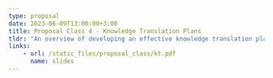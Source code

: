 ```yaml
---
type: proposal
date: 2023-06-09T13:00:00+3:00
title: Proposal Class 4 - Knowledge Translation Plans
tldr: "An overview of developing an effective knowledge translation plan for your proposed research"
links: 
    - url: /static_files/proposal_class/kt.pdf
      name: slides 
---
```

